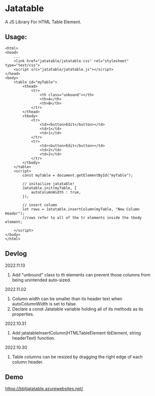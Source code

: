 # Jatatable
A JS Library For HTML Table Element.

## Usage:
```
<html>
<head>
	...
	<link href="jatatable/jatatable.css" rel="stylesheet" type="text/css">
	<script src="jatatable/jatatable.js"></script>
</head>
<body>
	<table id="myTable">
		<thead>
			<tr>
				<th class="unbound"></th>
				<th>A</th>
				<th>B</th>
			</tr>
		</thead>
		<tbody>
			<tr>
				<td><button>Edit</button></td>
				<td>1</td>
				<td>1</td>
			</tr>
			<tr>
				<td><button>Edit</button></td>
				<td>2</td>
				<td>2</td>
			</tr>
		</tbody>
	</table>
	<script>
		const myTable = document.getElementById("myTable");

		// initailize jatatable!
		Jatatable.init(myTable, {
			autoColumnWidth : true,
		});

		// insert column
		let rows = Jatatable.insertColumn(myTable, "New Column Header"); 
		//rows refer to all of the tr elements inside the tbody element;

	</script>
</body>
</html>
```

## Devlog

2022.11.13
1. Add "unbound" class to th elements can prevent those columns from being unintended auto-sized.

2022.11.02
1. Column width can be smaller than its header text when autoColumnWidth is set to false.
2. Declare a const Jatatable variable holding all of its methods as its properties.

2022.10.31
1. Add jatatableInsertColumn(HTMLTableElement tbElement, string headerText) function.

2022.10.30
1. Table columns can be resized by dragging the right edge of each column header.

## Demo
https://bbljjatatable.azurewebsites.net/
